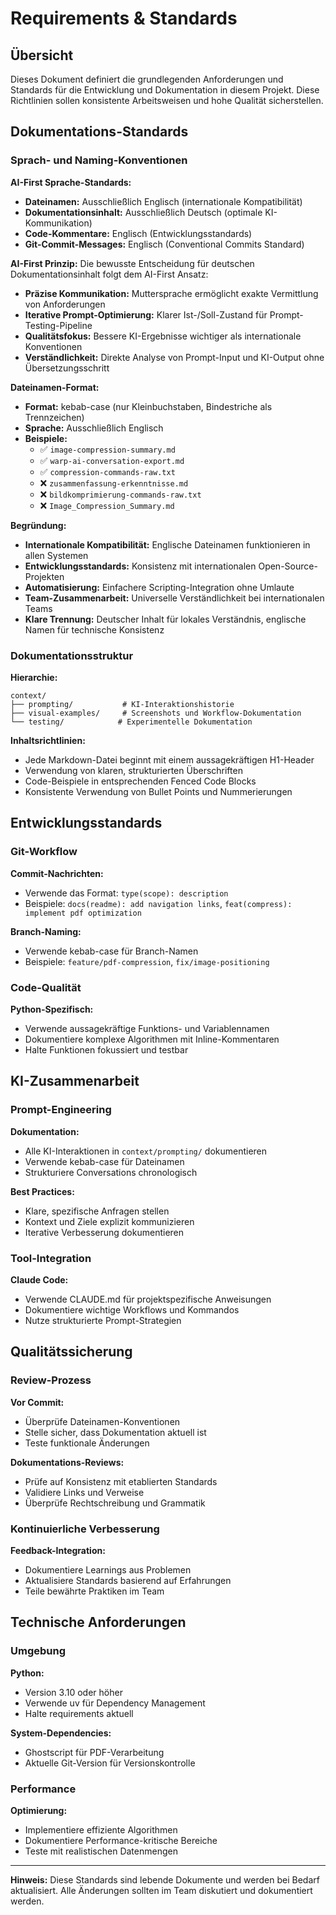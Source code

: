 # Requirements & Standards

## Übersicht

Dieses Dokument definiert die grundlegenden Anforderungen und Standards für die Entwicklung und Dokumentation in diesem Projekt. Diese Richtlinien sollen konsistente Arbeitsweisen und hohe Qualität sicherstellen.

## Dokumentations-Standards

### Sprach- und Naming-Konventionen

**AI-First Sprache-Standards:**
- **Dateinamen:** Ausschließlich Englisch (internationale Kompatibilität)
- **Dokumentationsinhalt:** Ausschließlich Deutsch (optimale KI-Kommunikation)
- **Code-Kommentare:** Englisch (Entwicklungsstandards)
- **Git-Commit-Messages:** Englisch (Conventional Commits Standard)

**AI-First Prinzip:**
Die bewusste Entscheidung für deutschen Dokumentationsinhalt folgt dem AI-First Ansatz:
- **Präzise Kommunikation:** Muttersprache ermöglicht exakte Vermittlung von Anforderungen
- **Iterative Prompt-Optimierung:** Klarer Ist-/Soll-Zustand für Prompt-Testing-Pipeline
- **Qualitätsfokus:** Bessere KI-Ergebnisse wichtiger als internationale Konventionen
- **Verständlichkeit:** Direkte Analyse von Prompt-Input und KI-Output ohne Übersetzungsschritt

**Dateinamen-Format:**
- **Format:** kebab-case (nur Kleinbuchstaben, Bindestriche als Trennzeichen)
- **Sprache:** Ausschließlich Englisch
- **Beispiele:**
  - ✅ `image-compression-summary.md`
  - ✅ `warp-ai-conversation-export.md`
  - ✅ `compression-commands-raw.txt`
  - ❌ `zusammenfassung-erkenntnisse.md`
  - ❌ `bildkomprimierung-commands-raw.txt`
  - ❌ `Image_Compression_Summary.md`

**Begründung:**
- **Internationale Kompatibilität:** Englische Dateinamen funktionieren in allen Systemen
- **Entwicklungsstandards:** Konsistenz mit internationalen Open-Source-Projekten
- **Automatisierung:** Einfachere Scripting-Integration ohne Umlaute
- **Team-Zusammenarbeit:** Universelle Verständlichkeit bei internationalen Teams
- **Klare Trennung:** Deutscher Inhalt für lokales Verständnis, englische Namen für technische Konsistenz

### Dokumentationsstruktur

**Hierarchie:**
```
context/
├── prompting/           # KI-Interaktionshistorie
├── visual-examples/     # Screenshots und Workflow-Dokumentation
└── testing/            # Experimentelle Dokumentation
```

**Inhaltsrichtlinien:**
- Jede Markdown-Datei beginnt mit einem aussagekräftigen H1-Header
- Verwendung von klaren, strukturierten Überschriften
- Code-Beispiele in entsprechenden Fenced Code Blocks
- Konsistente Verwendung von Bullet Points und Nummerierungen

## Entwicklungsstandards

### Git-Workflow

**Commit-Nachrichten:**
- Verwende das Format: `type(scope): description`
- Beispiele: `docs(readme): add navigation links`, `feat(compress): implement pdf optimization`

**Branch-Naming:**
- Verwende kebab-case für Branch-Namen
- Beispiele: `feature/pdf-compression`, `fix/image-positioning`

### Code-Qualität

**Python-Spezifisch:**
- Verwende aussagekräftige Funktions- und Variablennamen
- Dokumentiere komplexe Algorithmen mit Inline-Kommentaren
- Halte Funktionen fokussiert und testbar

## KI-Zusammenarbeit

### Prompt-Engineering

**Dokumentation:**
- Alle KI-Interaktionen in `context/prompting/` dokumentieren
- Verwende kebab-case für Dateinamen
- Strukturiere Conversations chronologisch

**Best Practices:**
- Klare, spezifische Anfragen stellen
- Kontext und Ziele explizit kommunizieren
- Iterative Verbesserung dokumentieren

### Tool-Integration

**Claude Code:**
- Verwende CLAUDE.md für projektspezifische Anweisungen
- Dokumentiere wichtige Workflows und Kommandos
- Nutze strukturierte Prompt-Strategien

## Qualitätssicherung

### Review-Prozess

**Vor Commit:**
- Überprüfe Dateinamen-Konventionen
- Stelle sicher, dass Dokumentation aktuell ist
- Teste funktionale Änderungen

**Dokumentations-Reviews:**
- Prüfe auf Konsistenz mit etablierten Standards
- Validiere Links und Verweise
- Überprüfe Rechtschreibung und Grammatik

### Kontinuierliche Verbesserung

**Feedback-Integration:**
- Dokumentiere Learnings aus Problemen
- Aktualisiere Standards basierend auf Erfahrungen
- Teile bewährte Praktiken im Team

## Technische Anforderungen

### Umgebung

**Python:**
- Version 3.10 oder höher
- Verwende uv für Dependency Management
- Halte requirements aktuell

**System-Dependencies:**
- Ghostscript für PDF-Verarbeitung
- Aktuelle Git-Version für Versionskontrolle

### Performance

**Optimierung:**
- Implementiere effiziente Algorithmen
- Dokumentiere Performance-kritische Bereiche
- Teste mit realistischen Datenmengen

---

**Hinweis:** Diese Standards sind lebende Dokumente und werden bei Bedarf aktualisiert. Alle Änderungen sollten im Team diskutiert und dokumentiert werden.